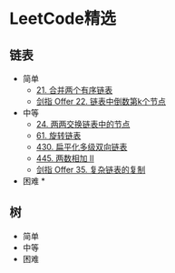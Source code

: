 # LeetCode精选

## 链表

* 简单
    * [21. 合并两个有序链表](https://leetcode-cn.com/problems/merge-two-sorted-lists/)
    * [剑指 Offer 22. 链表中倒数第k个节点](https://leetcode-cn.com/problems/lian-biao-zhong-dao-shu-di-kge-jie-dian-lcof/)
* 中等
    * [24. 两两交换链表中的节点](https://leetcode-cn.com/problems/swap-nodes-in-pairs/)
    * [61. 旋转链表](https://leetcode-cn.com/problems/rotate-list/)
    * [430. 扁平化多级双向链表](https://leetcode-cn.com/problems/flatten-a-multilevel-doubly-linked-list/)
    * [445. 两数相加 II](https://leetcode-cn.com/problems/add-two-numbers-ii/)
    * [剑指 Offer 35. 复杂链表的复制](https://leetcode-cn.com/problems/fu-za-lian-biao-de-fu-zhi-lcof/)
* 困难
    * 

## 树

* 简单
* 中等
* 困难